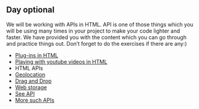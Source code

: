 <h2>Day optional</h2>
We will be working with APIs in HTML. API is one of those things which you will be using many times in your project to make your code lighter and faster. We have provided you with the content which you can go through and practice things out. Don’t forget to do the exercises if there are any:)
<ul>
  <li><a href="https://www.w3schools.com/html/html_object.asp">Plug-ins in HTML </a></li>
  <li><a href="https://www.w3schools.com/html/html_youtube.asp">Playing with youtube videos in HTML </a></li>
  <li>HTML APIs</li>
  <t><li><a href="https://www.w3schools.com/html/html5_geolocation.asp">Geolocation</a></li>
  <li><a href="https://www.w3schools.com/html/html5_draganddrop.asp">Drag and Drop</a></li>
  <li><a href="https://www.w3schools.com/html/html5_webstorage.asp">Web storage</a></li>
  <li><a href="https://www.w3schools.com/html/html5_serversentevents.asp">See API</a></li>
  <li><a href="https://developer.mozilla.org/en-US/docs/Web/API">More such APIs</a></li>
</ul>
